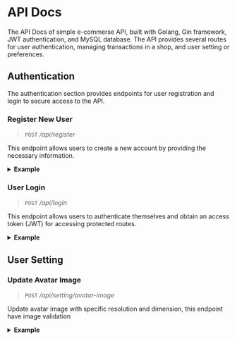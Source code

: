 # API Docs
The API Docs of simple e-commerse API, built with Golang, Gin framework, JWT authentication, and MySQL database. The API provides several routes for user authentication, managing transactions in a shop, and user setting or preferences.

##  **Authentication**
The authentication section provides endpoints for user registration and login to secure access to the API.

### Register New User
> `POST`  */api/register*

This endpoint allows users to create a new account by providing the necessary information.  
<details>
   <summary><b>Example</b></summary>
   
   ##### Payload
   -  `username` (string): The desired username for the new user.
   -  `fullname` (string): The full name of the user.
   -  `password` (string): The password for the new user account.
   
   ##### Request
   ```http
   POST /api/register
   Content-Type: application/json
   
   {
      "username": "john_doe",
      "fullname": "John Doe",
      "password": "P@ssw0rd"
   }
   ```
   
   ##### Response
   ```http
   HTTP/1.1 201 Created
   Content-Type: application/json
   
   {
      "message": "User registration successful."
   }
   ```
</details>

### User Login
> `POST` */api/login*

This endpoint allows users to authenticate themselves and obtain an access token (JWT) for accessing protected routes.
<details>
   <summary><b>Example</b></summary>
   
   ##### Payload
   - username (string): The username of the registered user.
   - password (string): The corresponding password for the user.
   
   ##### Request
   ```http
   POST /api/login
   Content-Type: application/json

   {
      "username": "john_doe",
      "password": "P@ssw0rd"
   }
   ```
   
   ##### Response
   ```http
   HTTP/1.1 200 OK
   Content-Type: application/json

   {
      "token": "eyJhbGciOiJIUzI1NiIsInR5cCI6IkpXVCJ9...<JWT Token>"
   }
   ```
</details>

## User Setting

### Update Avatar Image
> `POST` */api/setting/avatar-image*

Update avatar image with specific resolution and dimension, this endpoint have image validation
<details>
   <summary><b>Example</b></summary>
   
   ##### Request
   ```http
   POST /api/setting/avatar-image HTTP/1.1
   Host: example.com
   Content-Type: multipart/form-data; boundary="avatar-image"

   --avatar-image
   Content-Disposition: form-data; name="file"; filename="your-avatar-image.png"
   Content-Type: image/png

   <binary data of the image file>
   --avatar-image--
   ```
   
   ##### Response
   ```http
   HTTP/1.1 200 OK
   Content-Type: application/json

   {
      "message": "File upload successfully !!"
   }
   ```
</details>
